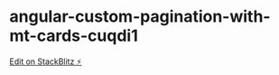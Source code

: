 # angular-custom-pagination-with-mt-cards-cuqdi1

[Edit on StackBlitz ⚡️](https://stackblitz.com/edit/angular-custom-pagination-with-mt-cards-cuqdi1)